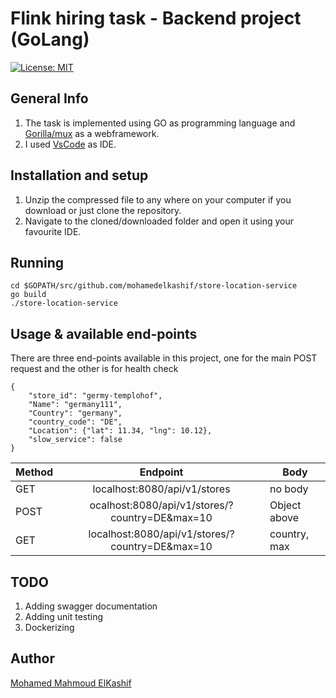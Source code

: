 # Flink hiring task - Backend project (GoLang)

[![License: MIT](https://img.shields.io/badge/License-MIT-yellow.svg)](https://opensource.org/licenses/MIT)


## General Info
1. The task is implemented using GO as programming language and [Gorilla/mux](https://github.com/gorilla/mux) as a webframework.
2. I used [VsCode](https://code.visualstudio.com/) as IDE.



## Installation and setup
1. Unzip the compressed file to any where on your computer if you download or just clone the repository.
2. Navigate to the cloned/downloaded folder and open it using your favourite IDE.

## Running
```
cd $GOPATH/src/github.com/mohamedelkashif/store-location-service
go build
./store-location-service
```


## Usage & available end-points
There are three end-points available in this project, one for the main POST request and the other is for health check
```
{
    "store_id": "germy-templohof",
    "Name": "germany111",
    "Country": "germany",
    "country_code": "DE",
    "Location": {"lat": 11.34, "lng": 10.12},
    "slow_service": false
}
```

| Method        | Endpoint                                        | Body            |
| ------------- |:-----------------------------------------------:| --------------- |
| GET           | localhost:8080/api/v1/stores                    | no body         |
| POST          | ocalhost:8080/api/v1/stores/?country=DE&max=10  | Object above    |
| GET           | localhost:8080/api/v1/stores/?country=DE&max=10 | country, max    |

## TODO
1. Adding swagger documentation
2. Adding unit testing
3. Dockerizing


## Author
[Mohamed Mahmoud  ElKashif](mailto:uhammedmahmmoudd@gmail.com)
